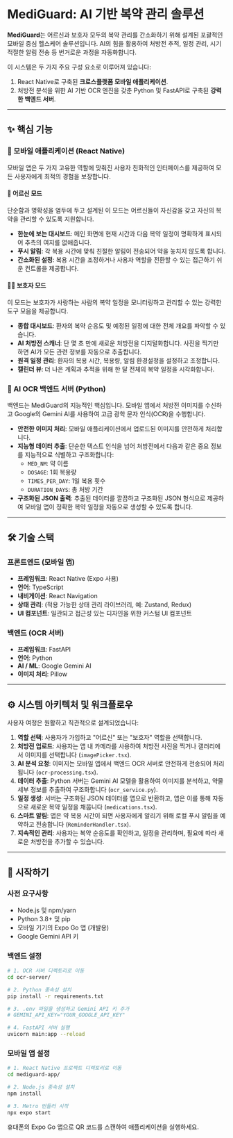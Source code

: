 # MediGuard: AI 기반 복약 관리 솔루션

**MediGuard**는 어르신과 보호자 모두의 복약 관리를 간소화하기 위해 설계된 포괄적인 모바일 중심 헬스케어 솔루션입니다. AI의 힘을 활용하여 처방전 추적, 일정 관리, 시기적절한 알림 전송 등 번거로운 과정을 자동화합니다.

이 시스템은 두 가지 주요 구성 요소로 이루어져 있습니다:

1.  React Native로 구축된 **크로스플랫폼 모바일 애플리케이션**.
2.  처방전 분석을 위한 AI 기반 OCR 엔진을 갖춘 Python 및 FastAPI로 구축된 **강력한 백엔드 서버**.

-----

## ✨ 핵심 기능

### 📱 모바일 애플리케이션 (React Native)

모바일 앱은 두 가지 고유한 역할에 맞춰진 사용자 친화적인 인터페이스를 제공하여 모든 사용자에게 최적의 경험을 보장합니다.

#### 👴 **어르신 모드**

단순함과 명확성을 염두에 두고 설계된 이 모드는 어르신들이 자신감을 갖고 자신의 복약을 관리할 수 있도록 지원합니다.

  * **한눈에 보는 대시보드**: 메인 화면에 현재 시간과 다음 복약 일정이 명확하게 표시되어 추측의 여지를 없애줍니다.
  * **푸시 알림**: 각 복용 시간에 맞춰 친절한 알림이 전송되어 약을 놓치지 않도록 합니다.
  * **간소화된 설정**: 복용 시간을 조정하거나 사용자 역할을 전환할 수 있는 접근하기 쉬운 컨트롤을 제공합니다.

#### 👩‍⚕️ **보호자 모드**

이 모드는 보호자가 사랑하는 사람의 복약 일정을 모니터링하고 관리할 수 있는 강력한 도구 모음을 제공합니다.

  * **종합 대시보드**: 환자의 복약 순응도 및 예정된 일정에 대한 전체 개요를 파악할 수 있습니다.
  * **AI 처방전 스캐너**: 단 몇 초 만에 새로운 처방전을 디지털화합니다. 사진을 찍기만 하면 AI가 모든 관련 정보를 자동으로 추출합니다.
  * **원격 일정 관리**: 환자의 복용 시간, 복용량, 알림 환경설정을 설정하고 조정합니다.
  * **캘린더 뷰**: 더 나은 계획과 추적을 위해 한 달 전체의 복약 일정을 시각화합니다.

### 🤖 AI OCR 백엔드 서버 (Python)

백엔드는 MediGuard의 지능적인 핵심입니다. 모바일 앱에서 처방전 이미지를 수신하고 Google의 Gemini AI를 사용하여 고급 광학 문자 인식(OCR)을 수행합니다.

  * **안전한 이미지 처리**: 모바일 애플리케이션에서 업로드된 이미지를 안전하게 처리합니다.
  * **지능형 데이터 추출**: 단순한 텍스트 인식을 넘어 처방전에서 다음과 같은 중요 정보를 지능적으로 식별하고 구조화합니다:
      * `MED_NM`: 약 이름
      * `DOSAGE`: 1회 복용량
      * `TIMES_PER_DAY`: 1일 복용 횟수
      * `DURATION_DAYS`: 총 처방 기간
  * **구조화된 JSON 출력**: 추출된 데이터를 깔끔하고 구조화된 JSON 형식으로 제공하여 모바일 앱이 정확한 복약 일정을 자동으로 생성할 수 있도록 합니다.

-----

## 🛠️ 기술 스택

### **프론트엔드 (모바일 앱)**

  * **프레임워크**: React Native (Expo 사용)
  * **언어**: TypeScript
  * **내비게이션**: React Navigation
  * **상태 관리**: (적용 가능한 상태 관리 라이브러리, 예: Zustand, Redux)
  * **UI 컴포넌트**: 일관되고 접근성 있는 디자인을 위한 커스텀 UI 컴포넌트

### **백엔드 (OCR 서버)**

  * **프레임워크**: FastAPI
  * **언어**: Python
  * **AI / ML**: Google Gemini AI
  * **이미지 처리**: Pillow

-----

## ⚙️ 시스템 아키텍처 및 워크플로우

사용자 여정은 원활하고 직관적으로 설계되었습니다:

1.  **역할 선택**: 사용자가 가입하고 "어르신" 또는 "보호자" 역할을 선택합니다.
2.  **처방전 업로드**: 사용자는 앱 내 카메라를 사용하여 처방전 사진을 찍거나 갤러리에서 이미지를 선택합니다 (`imagePicker.tsx`).
3.  **AI 분석 요청**: 이미지는 모바일 앱에서 백엔드 OCR 서버로 안전하게 전송되어 처리됩니다 (`ocr-processing.tsx`).
4.  **데이터 추출**: Python 서버는 Gemini AI 모델을 활용하여 이미지를 분석하고, 약물 세부 정보를 추출하여 구조화합니다 (`ocr_service.py`).
5.  **일정 생성**: 서버는 구조화된 JSON 데이터를 앱으로 반환하고, 앱은 이를 통해 자동으로 새로운 복약 일정을 채웁니다 (`medications.tsx`).
6.  **스마트 알림**: 앱은 약 복용 시간이 되면 사용자에게 알리기 위해 로컬 푸시 알림을 예약하고 전송합니다 (`ReminderHandler.tsx`).
7.  **지속적인 관리**: 사용자는 복약 순응도를 확인하고, 일정을 관리하며, 필요에 따라 새로운 처방전을 추가할 수 있습니다.

-----

## 🚀 시작하기

### 사전 요구사항

  * Node.js 및 npm/yarn
  * Python 3.8+ 및 pip
  * 모바일 기기의 Expo Go 앱 (개발용)
  * Google Gemini API 키

### 백엔드 설정

```bash
# 1. OCR 서버 디렉토리로 이동
cd ocr-server/

# 2. Python 종속성 설치
pip install -r requirements.txt

# 3. .env 파일을 생성하고 Gemini API 키 추가
# GEMINI_API_KEY="YOUR_GOOGLE_API_KEY"

# 4. FastAPI 서버 실행
uvicorn main:app --reload
```

### 모바일 앱 설정

```bash
# 1. React Native 프로젝트 디렉토리로 이동
cd mediguard-app/

# 2. Node.js 종속성 설치
npm install

# 3. Metro 번들러 시작
npx expo start
```

휴대폰의 Expo Go 앱으로 QR 코드를 스캔하여 애플리케이션을 실행하세요.
